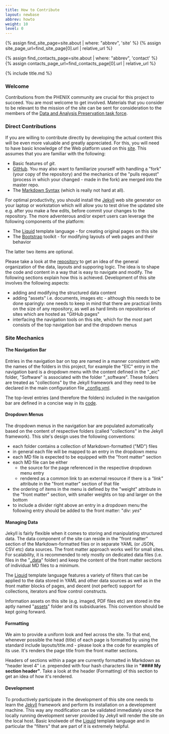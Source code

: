 ```yaml
---
title: How to Contribute
layout: newbase
abbrev: howto
weight: 10
level: 0
---
```

{% assign find_site_page=site.about | where: "abbrev", 'site' %}
{% assign site_page_url=find_site_page[0].url  | relative_url %}

{% assign find_contacts_page=site.about | where: "abbrev", 'contact' %}
{% assign contacts_page_url=find_contacts_page[0].url  | relative_url %}

{% include title.md %}

### Welcome
Contributions from the PHENIX community are crucial for this project to succeed.
You are most welcome to get involved. Materials that you consider to be relevant
to the mission of the site can be sent for consideration to the members of the
<a href="{{ contacts_page_url }}">Data and Analysis Preservation task force</a>.

### Direct Contributions
If you are willing to contribute directly by developing the actual content
this will be even more valuable and greatly appreciated. For this, you will
need to have basic knowledge of the Web platform used on this <a href="{{ site_page_url }}">site</a>.
This assumes that you are familiar with the following:
* Basic features of *git*.
* <a href="https://www.github.com/">GitHub</a>. You may also want to familiarize yourself with handling
a "fork" (your copy of the repository) and the mechanics of the "pulls request"
(process in which your changed - made in the fork) are merged into the master repo.
* The <a href="https://www.markdownguide.org/basic-syntax/">Markdown Syntax</a> (which is really not hard at all).

For optimal productivity, you should install the <a href="http://jekyllrb.com/">Jekyll</a> web
site generator on your laptop or workstation which will allow you to test drive the updated site
 e.g. after you make a few edits, before commit your changes to the repository.
The more adventerous and/or expert users can leverage the following components of the platform:
* The <a href="https://shopify.github.io/liquid/">Liquid</a> template language - for creating original pages on this site
* The <a href="http://getbootstrap.com/">Bootstrap</a> toolkit - for modifying layouts of web pages and their behavior

The latter two items are optional.

Please take a look at the <a href="{{ site.github }}" target="_blank">repository</a>
to get an idea of the general organization of the data, layouts and supporing logic.
The idea is to shape the code and content in a way that is easy to navigate
and modify. The following sections explain how this is achieved.
Development of this site involves the following aspects:
* adding and modifying the structured data content
* adding "assets" i.e. documents, images etc - although this needs to be done sparingly: one
needs to keep in mind that there are practical limits on the size of any repository, as well
as hard limits on repositories of sites which are hosted as "GitHub pages"
* interfacing the navigation tools on this site, which for the most part consists
of the top navigation bar and the dropdown menus

### Site Mechanics

#### The Navigation Bar
Entries in the navigation bar on top are named in a manner
consistent with the names of the folders in this project, for example the "EIC" entry in the navigation
bard is a dropdown menu with the content defined in the "_eic" folder, "Software" is associated with the
folder "_software". These folders are treated as "collections" by the Jekyll framework and they need
to be declared in the main configuration file
<a href="{{ site.github }}/blob/master/_config.yml" target="_blank">_config.yml</a>.

The top-level entries (and therefore the folders) included in the navigation bar are defined in a concise way in its
<a href="{{ site.github }}/blob/master/_includes/navbar.html" target="_blank">code</a>.

#### Dropdown Menus
The dropdown menus in the navigation bar are populated automatically based on the content of respective folders
(called "collections" in the Jekyll framework). This site's design uses the following conventions:
* each folder contains a collection of Markdown-formatted ("MD") files
* in general each file will be mapped to an entry in the dropdown menu
* each MD file is expected to be equipped with the "front matter" section
* each MD file can be either
   * the source for the page referenced in the respective dropdown menu entry
   * rendered as a common link to an external resource if there is a *"link"* attribute in the "front matter" section of that file
* the ordering of items in the menu is defined by the "weight" attribute in the "front matter" section, with smaller weights on top and larger on the bottom
* to include a divider right above an entry in a dropdown menu the following entry should be added
to the front matter: "*div: yes*"

#### Managing Data
Jekyll is fairly flexible when it comes to storing and manipulating structured data.
The data component of the site can reside in the "front matter" section of the Markdown-formatted
files or in separate YAML (or JSON, CSV etc) data sources. The front matter approach works well
for small sites. For scalability, it is recommended to rely mostly on dedicated data files (i.e.
files in the "<a href="{{ site.github }}/tree/master/_data" target="_blank">_data</a>" folder)
and keep the content of the front matter sections of individual MD files to a minimum.

The <a href="https://shopify.github.io/liquid/" target="_blank">Liquid</a> template language
features a variety of filters that can be applied to the data stored in YAML and other data sources
as well as in the front matter blocks of pages, and decent (not perfect) support for collections,
iterators and flow control constructs.

Information assets on this site (e.g. imaged, PDF files etc) are stored in the aptly named
"<a href="{{ site.github }}/tree/master/assets/" target="_blank">assets</a>"
folder and its subsiduaries. This convention should be kept going forward.

#### Formatting
We aim to provide a uniform look and feel across the site. To that end, whenever possible
the head (title) of each page is formatted by using the standard include layouts/title.md - please
look a the code for examples of its use. It's renders the page title from the front matter sections.

Headers of sections within a page are currently formatted in Markdown as "header level 4" i.e. prepended
with four hash characters like in **"#### My section header"**. Take a look at the header (Formatting)
of this section to get an idea of how it's rendered.

#### Development

To productively participate in the development of this site one needs to learn the
<a href="http://jekyllrb.com/">Jekyll</a> framework and perform its installation on
a development machine. This way any modification can be validated immediately since
the locally running development server provided by Jekyll will render the site
on the local host. Basic knolwede of the <a href="https://shopify.github.io/liquid/" target="_blank">
Liquid</a> template language and in particular the "filters" that are part of it is extremely helpful.
